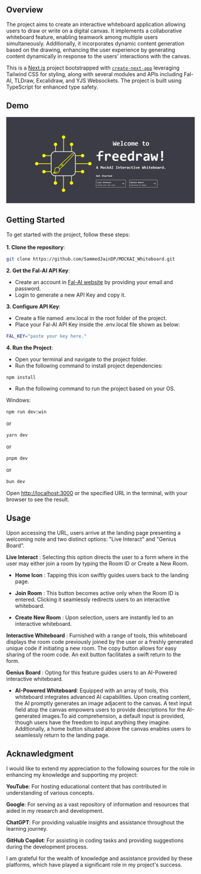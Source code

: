 ## Overview
The project aims to create an interactive whiteboard application allowing users to draw or write on a digital canvas. It implements a collaborative whiteboard feature, enabling teamwork among multiple users simultaneously. Additionally, it incorporates dynamic content generation based on the drawing, enhancing the user experience by generating content dynamically in response to the users' interactions with the canvas.

This is a [Next.js](https://nextjs.org/) project bootstrapped with [`create-next-app`](https://github.com/vercel/next.js/tree/canary/packages/create-next-app) leveraging Tailwind CSS for styling, along with several modules and APIs including Fal-AI, TLDraw, Excalidraw, and YJS Websockets. The project is built using TypeScript for enhanced type safety.


## Demo

[![Watch the video](./logo/image.png)](./videos/Demo.mp4)


## Getting Started
To get started with the project, follow these steps:<br><br>
**1. Clone the repository**:


```bash
git clone https://github.com/SammedJainDP/MOCKAI_Whiteboard.git

```
**2. Get the Fal-AI API Key**:

- Create an account in [Fal-AI website](https://fal.ai/) by providing your email and password.
- Login to generate a new API Key and copy it. 

**3. Configure API Key**:
- Create a file named .env.local in the root folder of the project.
- Place your Fal-AI API Key inside the .env.local file shown as below:


```bash
FAL_KEY="paste your key here."
```
**4. Run the Project**:
- Open your terminal and navigate to the project folder.
- Run the following command to install project dependencies:

```bash
npm install
```
- Run the following command to run the project based on your OS.


Windows:
```bash
npm run dev:win
```
or
```bash
yarn dev
```
or
```bash
pnpm dev
```
or
```bash
bun dev
```


Open [http://localhost:3000](http://localhost:3000) or the specified URL in the terminal, with your browser to see the result.


## Usage
Upon accessing the URL, users arrive at the landing page presenting a welcoming note and two distinct options: "Live Interact" and "Genius Board".

**Live Interact** :
 Selecting this option directs the user to a form where in the user may either join a room by typing the Room ID or Create a New Room.


- **Home Icon** : Tapping this icon swiftly guides users back to the landing page.

- **Join Room** : This button becomes active only when the Room ID is entered. Clicking it seamlessly redirects users to an interactive whiteboard.

- **Create New Room** : Upon selection, users are instantly led to an interactive whiteboard.

**Interactive Whiteboard** : Furnished with a range of tools, this whiteboard displays the room code previously joined by the user or a freshly generated unique code if initiating a new room. The copy button allows for easy sharing of the room code. An exit button facilitates a swift return to the form.



 **Genius Board** : Opting for this feature guides users to an AI-Powered interactive whiteboard.

- **AI-Powered Whiteboard**: Equipped with an array of tools, this whiteboard integrates advanced AI capabilities. Upon creating content, the AI promptly generates an image adjacent to the canvas. A text input field atop the canvas empowers users to provide descriptions for the AI-generated images.To aid comprehension, a default input is provided, though users have the freedom to input anything they imagine. Additionally, a home button situated above the canvas enables users to seamlessly return to the landing page.

## Acknawledgment
I would like to extend my appreciation to the following sources for the role in enhancing my knowledge and supporting my project:

**YouTube**: For hosting educational content that has contributed in understanding of various concepts.

**Google**: For serving as a vast repository of information and resources that aided in my research and development.

**ChatGPT**: For providing valuable insights and assistance throughout the learning journey.

**GitHub Copilot**: For assisting in coding tasks and providing suggestions during the development process.

I am grateful for the wealth of knowledge and assistance provided by these platforms, which have played a significant role in my project's success.

